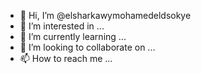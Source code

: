- 👋 Hi, I’m @elsharkawymohamedeldsokye
- 👀 I’m interested in ...
- 🌱 I’m currently learning ...
- 💞️ I’m looking to collaborate on ...
- 📫 How to reach me ...

<!---
elsharkawymohamedeldsokye/elsharkawymohamedeldsokye is a ✨ special ✨ repository because its `README.md` (this file) appears on your GitHub profile.
You can click the Preview link to take a look at your changes.
--->
